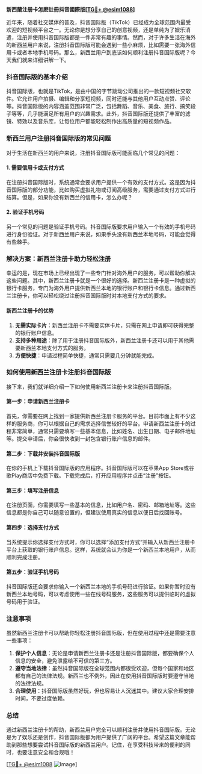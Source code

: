 **新西蘭注册卡怎麽註冊抖音國際版[[TG💪+ @esim1088](https://t.me/s/esim1088)]**

近年来，随着社交媒体的普及，抖音国际版（TikTok）已经成为全球范围内最受欢迎的短视频平台之一。无论你是想分享自己的创意视频，还是单纯为了娱乐消遣，注册并使用抖音国际版都是一件非常有趣的事情。然而，对于许多生活在海外的新西兰用户来说，注册抖音国际版可能会遇到一些小麻烦，比如需要一张海外信用卡或者本地手机号码。那么，新西兰用户到底该如何顺利注册抖音国际版呢？今天我们就来详细讲解一下。

### 抖音国际版的基本介绍

抖音国际版，也就是TikTok，是由中国的字节跳动公司推出的一款短视频社交软件。它允许用户拍摄、编辑和分享短视频，同时还能与其他用户互动点赞、评论等。抖音国际版的内容涵盖范围非常广泛，包括舞蹈、音乐、美食、旅行、搞笑段子等等，几乎能满足所有用户的兴趣需求。此外，抖音国际版还提供了丰富的滤镜、特效以及音乐库，让每位用户都能轻松制作出高质量的短视频作品。

### 新西兰用户注册抖音国际版的常见问题

对于生活在新西兰的用户来说，注册抖音国际版可能面临几个常见的问题：

#### 1. 需要信用卡或支付方式

在注册抖音国际版时，系统通常会要求用户提供一个有效的支付方式。这是因为抖音国际版的部分功能，比如购买虚拟礼物或订阅高级服务，需要通过支付方式进行结算。但是，如果你没有新西兰的信用卡，怎么办呢？

#### 2. 验证手机号码

另一个常见的问题是验证手机号码。抖音国际版要求用户输入一个有效的手机号码进行身份验证。对于新西兰用户来说，如果手头没有新西兰本地号码，可能会觉得有些棘手。

### 解决方案：新西兰注册卡助力轻松注册

幸运的是，现在市场上已经出现了一些专门针对海外用户的服务，可以帮助你解决这些问题。其中，新西兰注册卡就是一个很好的选择。新西兰注册卡是一种虚拟的银行卡服务，专门为海外用户提供新西兰本地的银行账户和银行卡信息。通过新西兰注册卡，你可以轻松绕过注册抖音国际版时对本地支付方式的要求。

#### 新西兰注册卡的优势

1. **无需实际卡片**：新西兰注册卡不需要实体卡片，只需在网上申请即可获得完整的银行账户信息。
2. **支持多种用途**：除了用于注册抖音国际版外，新西兰注册卡还可以用于其他需要新西兰本地支付方式的服务。
3. **方便快捷**：申请过程简单快捷，通常只需要几分钟就能完成。

### 如何使用新西兰注册卡注册抖音国际版

接下来，我们就详细介绍一下如何使用新西兰注册卡来注册抖音国际版。

#### 第一步：申请新西兰注册卡

首先，你需要在网上找到一家提供新西兰注册卡服务的平台。目前市面上有不少这样的服务商，你可以根据自己的需求选择信誉较好的平台。申请新西兰注册卡的过程非常简单，通常只需要填写一些基本信息，比如姓名、出生日期、电子邮件地址等。提交申请后，你会很快收到一封包含银行账户信息的邮件。

#### 第二步：下载并安装抖音国际版

在你的手机上下载抖音国际版的应用程序。抖音国际版可以在苹果App Store或谷歌Play商店中免费下载。下载完成后，打开应用程序并点击“注册”按钮。

#### 第三步：填写注册信息

在注册页面，你需要填写一些基本的信息，比如用户名、密码、邮箱地址等。这些信息都是你自己可以随意设置的，但建议使用真实的信息以便日后找回账号。

#### 第四步：选择支付方式

当系统提示你选择支付方式时，你可以选择“添加支付方式”并输入从新西兰注册卡平台上获取的银行账户信息。这样，系统就会认为你是一个新西兰本地用户，从而顺利完成注册。

#### 第五步：验证手机号码

抖音国际版还会要求你输入一个新西兰本地的手机号码进行验证。如果你暂时没有新西兰本地号码，可以考虑使用一些在线号码服务，这些服务可以提供临时的虚拟号码用于验证。

### 注意事项

虽然新西兰注册卡可以帮助你轻松注册抖音国际版，但在使用过程中还是需要注意一些事项：

1. **保护个人信息**：无论是申请新西兰注册卡还是注册抖音国际版，都要确保个人信息的安全，避免泄露给不可信的第三方。
2. **遵守当地法律**：虽然抖音国际版在全球范围内都很受欢迎，但每个国家和地区都有自己的法律法规。新西兰也不例外，因此在使用抖音国际版时要遵守当地的法律法规。
3. **合理使用**：抖音国际版虽然好玩，但也容易让人沉迷其中。建议大家合理安排时间，不要过度依赖。

### 总结

通过新西兰注册卡的帮助，新西兰用户完全可以顺利注册并使用抖音国际版。无论是为了娱乐还是创作，抖音国际版都为用户提供了广阔的平台。希望这篇文章能帮助到那些想要尝试抖音国际版的新西兰用户。记住，在享受科技带来的便利的同时，也要注意安全和合规哦！

[[TG💪+ @esim1088](https://t.me/s/esim1088) ![Image](https://i.postimg.cc/4NQfJmqS/Snipaste-2025-05-13-00-14-12.png)]